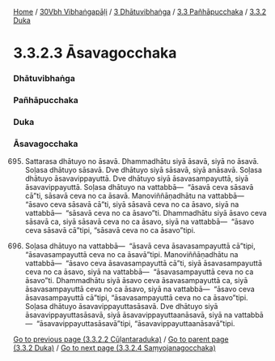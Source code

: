
[Home](/) / [30Vbh Vibhaṅgapāḷi](../../../../30Vbh.md) / [3 Dhātuvibhaṅga](../../../3.md) / [3.3 Pañhāpucchaka](../../3.3.md) / [3.3.2 Duka](../3.3.2.md)

# 3.3.2.3 Āsavagocchaka

### Dhātuvibhaṅga

### Pañhāpucchaka

### Duka

### Āsavagocchaka

695. Sattarasa dhātuyo no āsavā. Dhammadhātu siyā āsavā, siyā no āsavā. Soḷasa dhātuyo sāsavā. Dve dhātuyo siyā sāsavā, siyā anāsavā. Soḷasa dhātuyo āsavavippayuttā. Dve dhātuyo siyā āsavasampayuttā, siyā āsavavippayuttā. Soḷasa dhātuyo na vattabbā—  “āsavā ceva sāsavā cā”ti, sāsavā ceva no ca āsavā. Manoviññāṇadhātu na vattabbā—  “āsavo ceva sāsavā cā”ti, siyā sāsavā ceva no ca āsavo, siyā na vattabbā—  “sāsavā ceva no ca āsavo”ti. Dhammadhātu siyā āsavo ceva sāsavā ca, siyā sāsavā ceva no ca āsavo, siyā na vattabbā—  “āsavo ceva sāsavā cā”tipi, “sāsavā ceva no ca āsavo”tipi.

696. Soḷasa dhātuyo na vattabbā—  “āsavā ceva āsavasampayuttā cā”tipi, “āsavasampayuttā ceva no ca āsavā”tipi. Manoviññāṇadhātu na vattabbā—  “āsavo ceva āsavasampayuttā cā”ti, siyā āsavasampayuttā ceva no ca āsavo, siyā na vattabbā—  “āsavasampayuttā ceva no ca āsavo”ti. Dhammadhātu siyā āsavo ceva āsavasampayuttā ca, siyā āsavasampayuttā ceva no ca āsavo, siyā na vattabbā—  “āsavo ceva āsavasampayuttā cā”tipi, “āsavasampayuttā ceva no ca āsavo”tipi. Soḷasa dhātuyo āsavavippayuttasāsavā. Dve dhātuyo siyā āsavavippayuttasāsavā, siyā āsavavippayuttaanāsavā, siyā na vattabbā—  “āsavavippayuttasāsavā”tipi, “āsavavippayuttaanāsavā”tipi.

[Go to previous page (3.3.2.2 Cūḷantaraduka)](3.3.2.2.md) / [Go to parent page (3.3.2 Duka)](../3.3.2.md) / [Go to next page (3.3.2.4 Saṃyojanagocchaka)](3.3.2.4.md)


